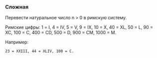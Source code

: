 ### Сложная

Перевести натуральное число n > 0 в римскую систему.

Римские цифры: 1 = I, 4 = IV, 5 = V, 9 = IX, 10 = X, 40 = XL, 50 = L,
90 = XC, 100 = C, 400 = CD, 500 = D, 900 = CM, 1000 = M.

Например:

    23 = XXIII, 44 = XLIV, 100 = C.